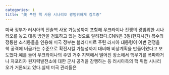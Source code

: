```yaml
---
categories: i
title: "美 푸틴 핵 사용 시나리오 광범위하게 검토중"
---
```

미국 정부가 러시아의 전술핵 사용 가능성까지 포함해 우크라이나 전쟁의 광범위한 시나리오를 놓고 대응 방안을 검토하고 있는 것으로 알려졌다.CNN은 3일(현지시간) 복수의 정통한 소식통들을 인용해 미국 정부는 블라디미르 푸틴 러시아 대통령이 이번 전쟁을 핵 공격에 버금가는 수준으로 확전시킬 가능성까지 대비해 비상계획을 만들어왔다고 보도했다.예를 들어 우크라이나의 주민 거주 지역에서 떨어진 장소에서 핵무기를 폭파하거나 자포리자 원자력발전소에 대한 군사 공격을 감행하는 등 러시아측의 핵 위협 시나리오가 거론되고 있다.실제 미국 관리들은